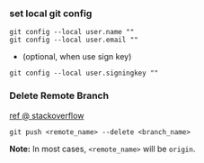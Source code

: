 ### set local git config
```
git config --local user.name ""
git config --local user.email ""
```
* (optional, when use sign key)
```
git config --local user.signingkey ""
```

### Delete Remote Branch
[ref @ stackoverflow](https://stackoverflow.com/a/2003515)

`git push <remote_name> --delete <branch_name>`

**Note:** In most cases, `<remote_name>` will be `origin`.
